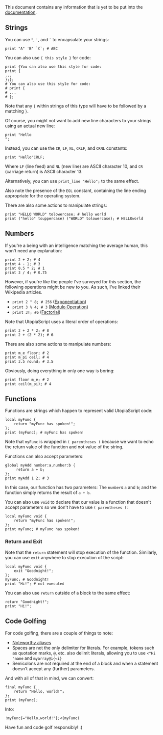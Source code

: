 This document contains any information that is yet to be put into the [documentation](https://docs.utopia.sh/).

## Strings

You can use `"`, `'`, and <code>`</code> to encapsulate your strings:

    print "A" 'B' `C`; # ABC

You can also use `{ this style }` for code:

    print {You can also use this style for code:
    print {
    ...
    };};
    # You can also use this style for code:
    # print {
    # ...
    # };

Note that any `{` within strings of this type will have to be followed by a matching `}`. 

Of course, you might not want to add new line characters to your strings using an actual new line:

    print "Hello
    ";

Instead, you can use the `CR`, `LF`, `NL`, `CRLF`, and `CRNL` constants:

    print "Hello"CRLF;

Where `LF` (line feed) and `NL` (new line) are ASCII character 10, and `CR` (carriage return) is ASCII character 13.

Alternatively, you can use `print_line "Hello";` to the same effect.

Also note the presence of the `EOL` constant, containing the line ending appropriate for the operating system.

There are also some actions to manipulate strings:

    print "HELLO WORLD" tolowercase; # hello world
    print ("hello" touppercase) ("WORLD" tolowercase); # HELLOworld

## Numbers

If you're a being with an intelligence matching the average human, this won't need any explanation:

    print 2 + 2; # 4
    print 4 - 1; # 3
    print 0.5 * 2; # 1
    print 3 / 4; # 0.75

However, if you're like the people I've surveyed for this section, the following operations might be new to you. As such, I've linked their Wikipedia articles. 

- `print 2 ^ 8; # 256` ([Exponentiation](https://en.wikipedia.org/wiki/Exponentiation))
- `print 3 % 4; # 3` ([Modulo Operation](https://en.wikipedia.org/wiki/Modulo_operation))
- `print 3!; #6` ([Factorial](https://en.wikipedia.org/wiki/Factorial))

Note that UtopiaScript uses a literal order of operations:

    print 2 + 2 * 2; # 8
    print 2 + (2 * 2); # 6

There are also some actions to manipulate numbers:

    print m_e floor; # 2
    print m_pi ceil; # 4
    print 3.5 round; # 3.5

Obviously, doing everything in only one way is boring:

    print floor m_e; # 2
    print ceil(m_pi); # 4

## Functions

Functions are strings which happen to represent valid UtopiaScript code:

    local myFunc {
        return "myFunc has spoken!";
    };
    print (myFunc); # myFunc has spoken!

Note that `myFunc` is wrapped in `( parentheses )` because we want to echo the return value of the function and not value of the string.

Functions can also accept parameters:

    global myAdd number:a,number:b {
         return a + b;
    };
    print myAdd 1 2; # 3

In this case, our function has two parameters: The `number`s `a` and `b`; and the function simply returns the result of `a + b`.

You can also use `void` to declare that our value is a function that doesn't accept parameters so we don't have to use `( parentheses )`:

    local myFunc void {
        return "myFunc has spoken!";
    };
    print myFunc; # myFunc has spoken!

### Return and Exit

Note that the `return` statement will stop execution of the function. Similarly, you can use `exit` anywhere to stop execution of the script:

    local myFunc void {
        exit "Goodnight!";
    };
    myFunc; # Goodnight!
    print "Hi!"; # not executed

You can also use `return` outside of a block to the same effect:

    return "Goodnight!";
    print "Hi!";

## Code Golfing

For code golfing, there are a couple of things to note:

- [Noteworthy aliases](https://docs.utopia.sh/golfing#noteworthy-aliases)
- Spaces are not the only delimiter for literals. For example, tokens such as quotation marks, `@`, etc. also delimit literals, allowing you to use `<"Hi "name` and `myarray@i{<i}`
- Semicolons are not required at the end of a block and when a statement doesn't accept any (further) parameters.

And with all of that in mind, we can convert:

    final myFunc {
        return "Hello, world!";
    };
    print (myFunc);

Into:

    !myFunc{="Hello,world!"};<(myFunc)

Have fun and code golf responsibly! :)
